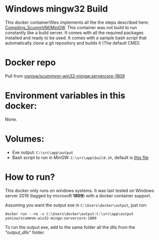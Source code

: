 # Windows mingw32 Build

This docker container\files implements all the the steps described here: [Compiling_ScummVM/MinGW](https://wiki.scummvm.org/index.php?title=Compiling_ScummVM/MinGW). This container was not build to run constantly like a build server. It comes with all the required packages installed and ready to be used. It comes with a sample bash script that automatically clone a git repository and builds it (The default CMD). 

# Docker repo
Pull from [yonixw/scummvm-win32-mingw:servercore-1809](https://hub.docker.com/r/yonixw/scummvm-win32-mingw)

# Environment variables in this docker:

None.

# Volumes:

* Exe output: `C:\src\app\output`
* Bash script to run in MinGW: `C:\src\app\build.sh`, default is [this file](https://github.com/yonixw/ScummVM_RTL_Build/blob/master/Windows/build.sh)

# How to run?

This docker only runs on windows systems. It was last tested on Windows server 2019 (tagged by microsoft **1809**) with a docker container support.

Assuming you want the output exe in `C:\Users\docker\output`, just run:

```
docker run --rm -v C:\Users\docker\output:C:\src\app\output yonixw/scummvm-win32-mingw:servercore-1809
```

To run the output exe, add to the same folder all the dlls from the *"output_dlls"* folder.
